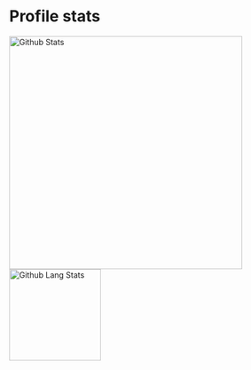 <!--# Welcome
Hello there! <img src="https://github.githubassets.com/images/mona-whisper.gif" width="45">-->

# Profile stats
<img src="https://github-readme-stats.vercel.app/api?username=lucpena&show_icons=true" alt="Github Stats" width="420"/>
<img src="https://github-readme-stats.vercel.app/api/top-langs/?username=lucpena&layout=compact" alt="Github Lang Stats" height="165">

 
<!--
**lucpena/lucpena** is a ✨ _special_ ✨ repository because its `README.md` (this file) appears on your GitHub profile.

Here are some ideas to get you started:

- 🔭 I’m currently working on ...
- 🌱 I’m currently learning ...
- 👯 I’m looking to collaborate on ...
- 🤔 I’m looking for help with ...
- 💬 Ask me about ...
- 📫 How to reach me: ...
- 😄 Pronouns: ...
- ⚡ Fun fact: ...
-->
